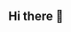 ## Hi there 👋

<!--
**kaushalravin/kaushalravin** is a ✨ _special_ ✨ repository because its `README.md` (this file) appears on your GitHub profile.

# 💫 About Me:
*Hi, I am currently a 1st year BE computer science student at MIT<br>*I am currently learning C<br>*I have some learning experience in python, html , CSS


# 💻 Tech Stack:
![C](https://img.shields.io/badge/c-%2300599C.svg?style=for-the-badge&logo=c&logoColor=white) ![C++](https://img.shields.io/badge/c++-%2300599C.svg?style=for-the-badge&logo=c%2B%2B&logoColor=white) ![HTML5](https://img.shields.io/badge/html5-%23E34F26.svg?style=for-the-badge&logo=html5&logoColor=white)
# 📊 GitHub Stats:
![](https://github-readme-stats.vercel.app/api?username=kaushalravin&theme=dark&hide_border=false&include_all_commits=false&count_private=false)<br/>
![](https://github-readme-streak-stats.herokuapp.com/?user=kaushalravin&theme=dark&hide_border=false)<br/>
![](https://github-readme-stats.vercel.app/api/top-langs/?username=kaushalravin&theme=dark&hide_border=false&include_all_commits=false&count_private=false&layout=compact)

---
[![](https://visitcount.itsvg.in/api?id=kaushalravin&icon=0&color=0)](https://visitcount.itsvg.in)

<!-- Proudly created with GPRM ( https://gprm.itsvg.in ) -->
